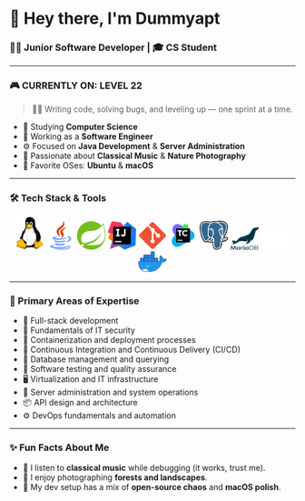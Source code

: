 # 👋 Hey there, I'm Dummyapt

### 🧑‍💻 Junior Software Developer | 🎓 CS Student

---

### 🎮 CURRENTLY ON: **LEVEL 22**

> 👨‍💻 Writing code, solving bugs, and leveling up — one sprint at a time.

- 🧠 Studying **Computer Science**
- 💼 Working as a **Software Engineer**
- ⚙️ Focused on **Java Development** & **Server Administration**
- 🎼 Passionate about **Classical Music** & **Nature Photography**
- 🐧 Favorite OSes: **Ubuntu** & **macOS**

---

### 🛠️ Tech Stack & Tools

<div style="text-align: center">
  <img style="width: 50px" alt="Linux" src="/img/Tux.png">
  <img style="width: 50px" alt="Java" src="/img/Java.png">
  <img style="width: 50px" alt="Spring" src="/img/Spring.png">
  <img style="width: 50px" alt="IntelliJ" src="/img/IntelliJ.png">
  <img style="width: 50px" alt="Git" src="/img/Git.png">
  <img style="width: 50px" alt="TeamCity" src="/img/TeamCity.png">
  <img style="width: 50px" alt="PostgreSQL" src="/img/PostgreSQL.png">
  <img style="width: 50px" alt="MariaDB (Dark)" src="/img/MariaDB_Dark.png#gh-light-mode-only">
  <img style="width: 50px" alt="MariaDB (Light)" src="/img/MariaDB_Light.png#gh-dark-mode-only">
  <img style="width: 50px" alt="Docker" src="/img/Docker.png">
</div>

---

### 🚀 Primary Areas of Expertise

- 🧱 Full-stack development
- 🔐 Fundamentals of IT security
- 🐳 Containerization and deployment processes
- 🔁 Continuous Integration and Continuous Delivery (CI/CD)
- 💾 Database management and querying
- 🧪 Software testing and quality assurance
- 🖥️ Virtualization and IT infrastructure
- 🧠 Server administration and system operations
- 📦 API design and architecture
- ⚙️ DevOps fundamentals and automation

---

### ✨ Fun Facts About Me

- 🎻 I listen to **classical music** while debugging (it works, trust me).
- 🌄 I enjoy photographing **forests and landscapes**.
- 🧪 My dev setup has a mix of **open-source chaos** and **macOS polish**.
